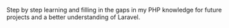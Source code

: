 Step by step learning and filling in the gaps in my PHP knowledge for future projects and a better understanding of Laravel.
